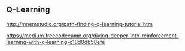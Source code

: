 ## Q-Learning
http://mnemstudio.org/path-finding-q-learning-tutorial.htm

https://medium.freecodecamp.org/diving-deeper-into-reinforcement-learning-with-q-learning-c18d0db58efe